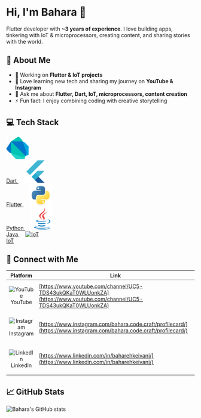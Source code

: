 # Hi, I'm Bahara 👋

Flutter developer with **~3 years of experience**. I love building apps, tinkering with IoT & microprocessors, creating content, and sharing stories with the world.  

## 🌱 About Me
- 🔭 Working on **Flutter & IoT projects**  
- 🌱 Love learning new tech and sharing my journey on **YouTube & Instagram**  
- 💬 Ask me about **Flutter, Dart, IoT, microprocessors, content creation**  
- ⚡ Fun fact: I enjoy combining coding with creative storytelling  

## 💻 Tech Stack
<p align="left">
  <a href="#">
    <img alt="Dart" src="https://raw.githubusercontent.com/devicons/devicon/master/icons/dart/dart-original.svg" width="60"/><br>Dart
  </a>
  &nbsp;&nbsp;&nbsp;
  <a href="#">
    <img alt="Flutter" src="https://raw.githubusercontent.com/devicons/devicon/master/icons/flutter/flutter-original.svg" width="60"/><br>Flutter
  </a>
  &nbsp;&nbsp;&nbsp;
  <a href="#">
    <img alt="Python" src="https://raw.githubusercontent.com/devicons/devicon/master/icons/python/python-original.svg" width="60"/><br>Python
  </a>
  &nbsp;&nbsp;&nbsp;
  <a href="#">
    <img alt="Java" src="https://raw.githubusercontent.com/devicons/devicon/master/icons/java/java-original.svg" width="60"/><br>Java
  </a>
  &nbsp;&nbsp;&nbsp;
  <a href="#">
    <img alt="IoT" src="https://raw.githubusercontent.com/simple-icons/simple-icons/develop/icons/arduino.svg" width="60"/><br>IoT
  </a>
</p>

## 📱 Connect with Me

| Platform | Link |
|----------|------|
| <p align="center"><img alt="YouTube" src="https://cdn.jsdelivr.net/npm/simple-icons@v10/icons/youtube.svg" width="50"/><br>YouTube</p> | [https://www.youtube.com/channel/UC5-TDS43ukQKaT0WLUonkZA](https://www.youtube.com/channel/UC5-TDS43ukQKaT0WLUonkZA) |
| <p align="center"><img alt="Instagram" src="https://cdn.jsdelivr.net/npm/simple-icons@v10/icons/instagram.svg" width="50"/><br>Instagram</p> | [https://www.instagram.com/bahara.code.craft/profilecard/](https://www.instagram.com/bahara.code.craft/profilecard/) |
| <p align="center"><img alt="LinkedIn" src="https://cdn.jsdelivr.net/npm/simple-icons@v10/icons/linkedin.svg" width="50"/><br>LinkedIn</p> | [https://www.linkedin.com/in/baharehkeivani/](https://www.linkedin.com/in/baharehkeivani/) |


## 📈 GitHub Stats
![Bahara's GitHub stats](https://github-readme-stats.vercel.app/api?username=your-username&show_icons=true&hide_border=true&count_private=true&theme=radical)
